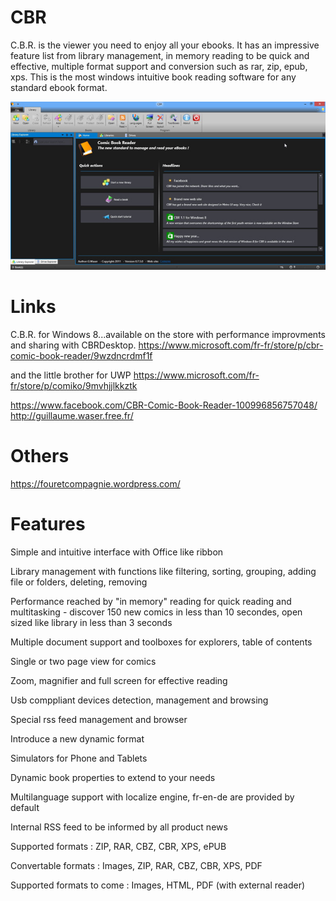 # CBR
C.B.R. is the viewer you need to enjoy all your ebooks. It has an impressive feature list from library management, in memory reading to be quick and effective, multiple format support and conversion such as rar, zip, epub, xps. This is the most windows intuitive book reading software for any standard ebook format.

![Home](https://github.com/TheCamel/CBR/blob/master/cbr_home.jpg)

# Links
C.B.R. for Windows 8...available on the store with performance improvments and sharing with CBRDesktop.
https://www.microsoft.com/fr-fr/store/p/cbr-comic-book-reader/9wzdncrdmf1f

and the little brother for UWP
https://www.microsoft.com/fr-fr/store/p/comiko/9mvhjjlkkztk

https://www.facebook.com/CBR-Comic-Book-Reader-100996856757048/
http://guillaume.waser.free.fr/

# Others
https://fouretcompagnie.wordpress.com/


# Features
Simple and intuitive interface with Office like ribbon

Library management with functions like filtering, sorting, grouping, adding file or folders, deleting, removing

Performance reached by "in memory" reading for quick reading and multitasking - discover 150 new comics in less than 10 secondes, open sized like library in less than 3 seconds

Multiple document support and toolboxes for explorers, table of contents

Single or two page view for comics

Zoom, magnifier and full screen for effective reading

Usb comppliant devices detection, management and browsing

Special rss feed management and browser

Introduce a new dynamic format

Simulators for Phone and Tablets

Dynamic book properties to extend to your needs

Multilanguage support with localize engine, fr-en-de are provided by default

Internal RSS feed to be informed by all product news

Supported formats : ZIP, RAR, CBZ, CBR, XPS, ePUB

Convertable formats : Images, ZIP, RAR, CBZ, CBR, XPS, PDF

Supported formats to come : Images, HTML, PDF (with external reader)

